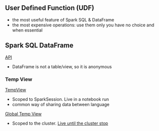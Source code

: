 ## User Defined Function (UDF)
- the most useful feature of Spark SQL & DataFrame 
- the most expensive operations: use them only you have no choice and when essential

## Spark SQL DataFrame
[API](https://spark.apache.org/docs/latest/api/python/reference/pyspark.sql/dataframe.html)
- DataFrame is not a table/view, so it is anonymous
### Temp View
[TempView](https://spark.apache.org/docs/latest/api/python/reference/pyspark.sql/api/pyspark.sql.DataFrame.createTempView.html)
- Scoped to SparkSession. Live in a notebook run 
- common way of sharing data between language

[Global Temp View](https://spark.apache.org/docs/latest/api/python/reference/pyspark.sql/api/pyspark.sql.DataFrame.createOrReplaceGlobalTempView.html)
- Scoped to the cluster. [Live until the cluster stop](https://community.databricks.com/t5/data-engineering/what-s-the-difference-between-a-global-view-and-a-temp-view/m-p/67457/highlight/true#M33344)

